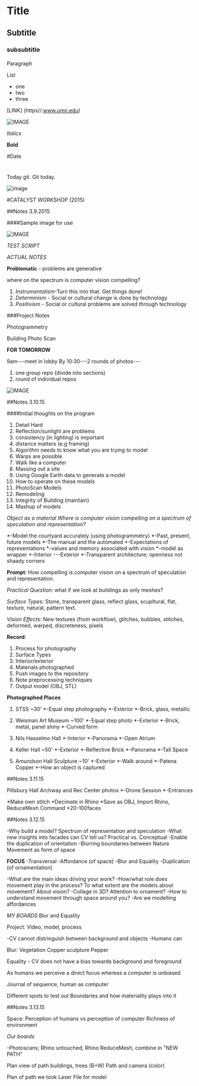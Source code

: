 # Title
## Subtitle
### subsubtitle
####

<p>Paragraph</p>

List
* one
* two
* three

[LINK] (https//:www.umn.edu)

![IMAGE](image/classroom.jpg)

*Italics*

**Bold**

#Date 

#

Today git. Git today.

![image](image.jpg)

#CATALYST WORKSHOP (2015)

##Notes 3.9.2015

####Sample image for use

![IMAGE](thermal1.jpg)

*TEST SCRIPT*

*ACTUAL NOTES*
 
**Problematic** - problems are generative

where on the spectrum is computer vision compelling?

1. *Instrumentalism*-Turn this into that. Get things done!
2. *Determinism* - Social or cultural change is done by technology
3. *Positivism* -  Social or cultural problems are solved through technology

###Project Notes

Photogrammetry

Building Photo Scan

**FOR TOMORROW**

9am---meet in lobby
By 10:30---2 rounds of photos---

1) one group repo (divide into sections)
2) round of individual repos

![IMAGE](images/3915ScreenShot.jpg)

##Notes 3.10.15

####Initial thoughts on the program

1. Detail Hard
2. Reflection/sunlight are problems
3. consistency (in lighting) is important
4. distance matters (e.g framing)
5. Algorithm needs to know what you are trying to model
6. Warps are possible
7. Walk like a computer
8. Massing out a site
9. Using Google Earth data to generate a model
10. How to operate on these models
12. PhotoScan Models
13. Remodeling
14. Integrity of Building (maintain)
15. Mashup of models


*Object as a material*
*Where is computer vision compelling on a spectrum of speculation and representation?*

*-Model the courtyard accurately (using photogrammetry)
*-Past, present, future models
*-The manual and the automated
*-Expectations of representations
*-values and memory associated with vision
*-model as wrapper
*-Interior ---Exterior
*-Transparent architecture; openness not shaady corners


**Prompt**: How compelling is computer vision on a spectrum of speculation and representation.

*Practical Question*: what if we look at buildings as only meshes?

*Surface Types*: Stone, transparent glass, reflect glass, scupltural, flat, texture, natural, pattern text.

*Vision Effects*: New textures (from workflow), glitches, bubbles, stitches, deformed, warped, discreteness, pixels

**Record**:

1. Process for photography
2. Surface Types
3. Interior/exterior
4. Materials photographed
5. Push images to the repository
6. Note preprocessing techniques
7. Output model (OBJ, STL)


**Photographed Places**

1. STSS ~30'
	*-Equal step photography
	*-Exterior
	*-Brick, glass, metallic

2. Weisman Art Museum ~100'
	*-Equal step photo
	*-Exterior
	*-Brick, metal, panel shiny
	*-Curved form

3. Nils Hasselmo Hall
	*-Interior
	*-Panorama
	*-Open Atrium

4. Keller Hall ~50'
	*-Exterior
	*-Reflective Brick
	*-Panorama
	*-Tall Space

5. Amundson Hall Sculpture ~10'
	*-Exterior
	*-Walk around
	*-Patena Copper
	*-How an object is captured

##Notes 3.11.15

 Pillsbury Hall Archway and Rec Center photos
	*-Drone Session
	*-Entrances

*Make own stitch
*Decimate in Rhino
*Save as OBJ, Import Rhino, ReduceMesh Command
*20-100faces

##Notes 3.12.15

-Why build a model?
	Spectrum of representation and speculation
-What new insights into facades can CV tell us?
	Practical vs. Conceptual
		-Enable the duplication of orientation
		-Blurring boundaries between Nature
		Movement as form of space

**FOCUS**
-Transversal
-Affordance (of space)
-Blur and Equality
-Duplication (of ornamentation)

-What are the main ideas driving your work?
-How/what role does movement play in the process? To what extent are the models about movement? About vision?
-Collage in 3D? Attention to ornament?
-How to understand movement through space around you?
-Are we modelling affordances


*MY BOARDS*
Blur and Equality

Project: Video, model, process

-CV cannot distringuish between background and objects
-Humans can

Blur:  Vegetation
	Copper sculpture
	Pepper

Equality - CV does not have a bias towards background and foreground

As humans we perceive a direct focus whereas a computer is unbiased

Journal of sequence, human as computer

Different spots to test out
Boundaries and how materiality plays into it


##Notes 3.13.15

Space: Perception of humans vs perception of computer
Richness of environment 

*Our boards*

-Photoscans; Rhino untouched, Rhino ReduceMesh, combine in "NEW PATH"

Plan view of path
buildings, trees (B+W)
Path and camera (color)

Plan of path we took
Laser File for model

